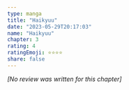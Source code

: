 ```yaml
---
type: manga
title: "Haikyuu"
date: "2023-05-29T20:17:03"
name: "Haikyuu"
chapter: 3
rating: 4
ratingEmoji: ⭐️⭐️⭐️⭐️
share: false
---
```


*[No review was written for this chapter]*
